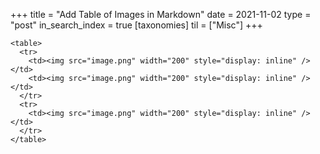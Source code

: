 +++
title = "Add Table of Images in Markdown"
date = 2021-11-02
type = "post"
in_search_index = true
[taxonomies]
til = ["Misc"]
+++

```
<table>
  <tr>
    <td><img src="image.png" width="200" style="display: inline" /></td>
    <td><img src="image.png" width="200" style="display: inline" /></td>
  </tr>
  <tr>
    <td><img src="image.png" width="200" style="display: inline" /></td>
  </tr>
</table>
```